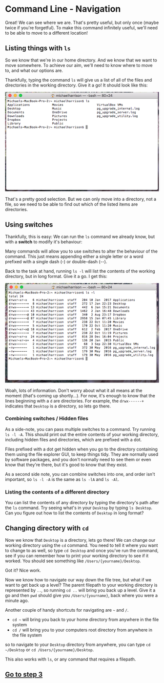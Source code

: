 # Command Line - Navigation

Great! We can see where we are. That's pretty useful, but only once (maybe twice if you're forgetful). To make this command infinitely useful, we'll need to be able to move to a different location!

## Listing things with `ls`

So we know that we're in our home directory. And we know that we want to move somewhere. To achieve our aim, we'll need to know where to move to, and what our options are.

Thankfully, typing the command `ls` will give us a list of all of the files and directories in the working directory. Give it a go! It should look like this: 

![List of files](images/3-ls.png "List of files")

That's a pretty good selection. But we can only move into a directory, not a file, so we need to be able to find out which of the listed items are directories.

## Using switches

Thankfully, this is easy: We can run the `ls` command we already know, but with a **switch** to modify it's behaviour: 

Many commands will allow you to use switches to alter the behaviour of the command. This just means appending either a single letter or a word prefixed with a single dash (-) or double-dash (--).

Back to the task at hand, running `ls -l` will list the contents of the working directory, but in long format. Give it a go. I get this:

![Long format](images/4-ls-long.png "Long format")

Woah, lots of information. Don't worry about what it all means at the moment (that's coming up shortly...). For now, it's enough to know that the lines beginning with a `d` are directories. For example, the `drwx------+` indicates that `Desktop` is a directory, so lets go there.

### Combining switches / Hidden files
As a side-note, you can pass multiple switches to a command. Try running `ls -l -A`. This should print out the entire contents of your working directory, including hidden files and directories, which are prefixed with a dot.

Files prefixed with a dot get hidden when you go to the directory containing them using the file explorer GUI, to keep things tidy. They are normally used by software packages, and you don't normally need to see them or even know that they're there, but it's good to know that they exist.

As a second side note, you can combine switches into one, and order isn't important, so `ls -l -A` is the same as `ls -lA` and `ls -Al`.

### Listing the contents of a different directory
You can list the contents of any directory by typing the directory's path after the `ls` command. Try seeing what's in your `Desktop` by typing `ls Desktop`. Can you figure out how to list the contents of `Desktop` in long format?

## Changing directory with `cd`

Now we know that `Desktop` is a directory, lets go there! We can change our working directory using the `cd` command. You need to tell it where you want to change to as well, so type `cd Desktop` and once you've run the command, see if you can remember how to print your working directory to see if it worked. You should see something like `/Users/{yourname}/Desktop`.

Got it? Nice work. 

Now we know how to navigate our way down the file tree, but what if we want to get back up a level? The parent filepath to your working directory is represented by `..`, so running `cd ..` will bring you back up a level. Give it a go and then `pwd` should give you `/Users/{yourname}`, back where you were a minute ago.

Another couple of handy shortcuts for navigating are `~` and `/`.

- `cd ~` will bring you back to your home directory from anywhere in the file system
- `cd /` will bring you to your computers root directory from anywhere in the file system

so to navigate to your `Desktop` directory from anywhere, you can type `cd ~/Desktop` or `cd /Users/{yourname}/Desktop`.

This also works with `ls`, or any command that requires a filepath.

## [Go to step 3](command-line-3.md)
